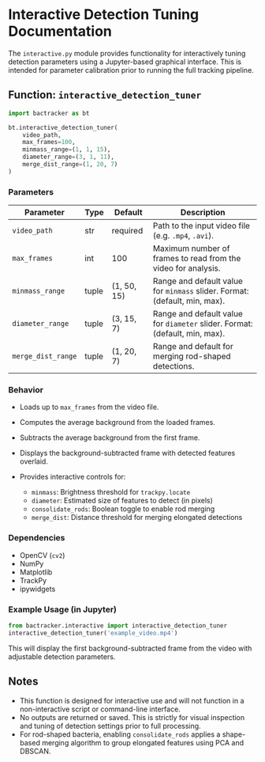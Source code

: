 # Interactive Detection Tuning Documentation

The `interactive.py` module provides functionality for interactively tuning detection parameters using a Jupyter-based graphical interface. This is intended for parameter calibration prior to running the full tracking pipeline.

## Function: `interactive_detection_tuner`

```python
import bactracker as bt

bt.interactive_detection_tuner(
    video_path,
    max_frames=100,
    minmass_range=(1, 1, 15),
    diameter_range=(3, 1, 11),
    merge_dist_range=(1, 20, 7)
)
```

### Parameters

| Parameter          | Type  | Default     | Description                                                                 |
| ------------------ | ----- | ----------- | --------------------------------------------------------------------------- |
| `video_path`       | str   | required    | Path to the input video file (e.g. `.mp4`, `.avi`).                         |
| `max_frames`       | int   | 100         | Maximum number of frames to read from the video for analysis.               |
| `minmass_range`    | tuple | (1, 50, 15) | Range and default value for `minmass` slider. Format: (default, min, max).  |
| `diameter_range`   | tuple | (3, 15, 7)  | Range and default value for `diameter` slider. Format: (default, min, max). |
| `merge_dist_range` | tuple | (1, 20, 7)  | Range and default for merging rod-shaped detections.                        |

### Behavior

* Loads up to `max_frames` from the video file.
* Computes the average background from the loaded frames.
* Subtracts the average background from the first frame.
* Displays the background-subtracted frame with detected features overlaid.
* Provides interactive controls for:

  * `minmass`: Brightness threshold for `trackpy.locate`
  * `diameter`: Estimated size of features to detect (in pixels)
  * `consolidate_rods`: Boolean toggle to enable rod merging
  * `merge_dist`: Distance threshold for merging elongated detections

### Dependencies

* OpenCV (`cv2`)
* NumPy
* Matplotlib
* TrackPy
* ipywidgets

### Example Usage (in Jupyter)

```python
from bactracker.interactive import interactive_detection_tuner
interactive_detection_tuner('example_video.mp4')
```

This will display the first background-subtracted frame from the video with adjustable detection parameters.

## Notes

* This function is designed for interactive use and will not function in a non-interactive script or command-line interface.
* No outputs are returned or saved. This is strictly for visual inspection and tuning of detection settings prior to full processing.
* For rod-shaped bacteria, enabling `consolidate_rods` applies a shape-based merging algorithm to group elongated features using PCA and DBSCAN.

